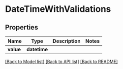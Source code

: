# DateTimeWithValidations

## Properties
Name | Type | Description | Notes
------------ | ------------- | ------------- | -------------
**value** | **datetime** |  | 

[[Back to Model list]](../README.md#documentation-for-models) [[Back to API list]](../README.md#documentation-for-api-endpoints) [[Back to README]](../README.md)


